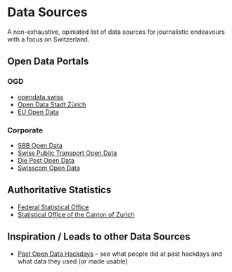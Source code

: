 # Data Sources

A non-exhaustive, opiniated list of data sources for journalistic endeavours with a focus on Switzerland.

## Open Data Portals

### OGD

* [opendata.swiss](https://opendata.swiss)
* [Open Data Stadt Zürich](https://data.stadt-zuerich.ch/)
* [EU Open Data](https://open-data.europa.eu)

### Corporate

* [SBB Open Data](https://data.sbb.ch/explore/?sort=modified)
* [Swiss Public Transport Open Data](https://opentransportdata.swiss/en/)
* [Die Post Open Data](https://swisspost.opendatasoft.com/pages/home/)
* [Swisscom Open Data](https://opendata.swisscom.com/pages/home/)

## Authoritative Statistics

* [Federal Statistical Office](https://www.bfs.admin.ch/bfs/de/home.html)
* [Statistical Office of the Canton of Zurich](https://statistik.zh.ch/internet/justiz_inneres/statistik/de/daten.html)

## Inspiration / Leads to other Data Sources

* [Past Open Data Hackdays](https://make.opendata.ch/wiki/event:home) – see what people did at past hackdays and what data they used (or made usable)

